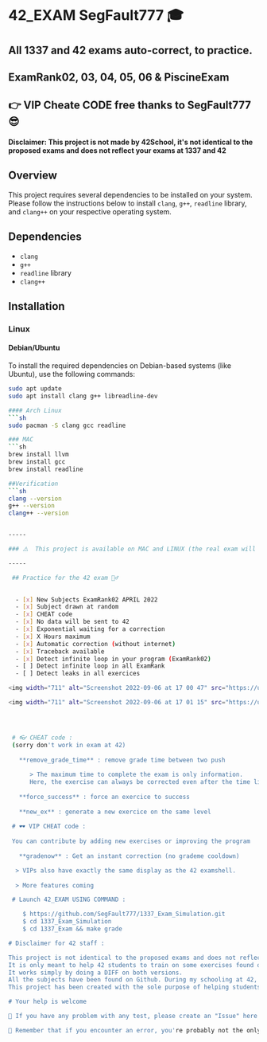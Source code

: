 # 42_EXAM SegFault777 🎓
 ## All 1337 and 42 exams auto-correct, to practice.
 ## ExamRank02, 03, 04, 05, 06 & PiscineExam
  ##   👉 VIP Cheate CODE free thanks to SegFault777 😎
 #### Disclaimer: This project is not made by 42School, it's not identical to the proposed exams and does not reflect your exams at 1337 and 42
## Overview
This project requires several dependencies to be installed on your system. Please follow the instructions below to install `clang`, `g++`, `readline` library, and `clang++` on your respective operating system.

## Dependencies
- `clang`
- `g++`
- `readline` library
- `clang++`

## Installation

### Linux

#### Debian/Ubuntu
To install the required dependencies on Debian-based systems (like Ubuntu), use the following commands:
```sh
sudo apt update
sudo apt install clang g++ libreadline-dev

#### Arch Linux
```sh
sudo pacman -S clang gcc readline

### MAC
```sh
brew install llvm
brew install gcc
brew install readline

##Verification
```sh
clang --version
g++ --version
clang++ --version


-----

### ⚠️  This project is available on MAC and LINUX (the real exam will be on Linux) 

-----

 ## Practice for the 42 exam 🏊‍♂️

 
  - [x] New Subjects ExamRank02 APRIL 2022 
  - [x] Subject drawn at random
  - [x] CHEAT code
  - [x] No data will be sent to 42 
  - [x] Exponential waiting for a correction
  - [x] X Hours maximum 
  - [x] Automatic correction (without internet) 
  - [x] Traceback available 
  - [x] Detect infinite loop in your program (ExamRank02)
  - [ ] Detect infinite loop in all ExamRank
  - [ ] Detect leaks in all exercices

<img width="711" alt="Screenshot 2022-09-06 at 17 00 47" src="https://user-images.githubusercontent.com/55356071/188669367-504411a5-5c62-4848-932e-405c9ee05a45.png">

<img width="711" alt="Screenshot 2022-09-06 at 17 01 15" src="https://user-images.githubusercontent.com/55356071/188669418-04f8bb1b-9cc2-4c07-9d07-5e9c570283b4.png">




 # 👓 CHEAT code :
 (sorry don't work in exam at 42)
   
   **remove_grade_time** : remove grade time between two push
   
      > The maximum time to complete the exam is only information. 
      Here, the exercise can always be corrected even after the time limit.
      
   **force_success** : force an exercice to success
   
   **new_ex** : generate a new exercice on the same level
   
 # 🕶 VIP CHEAT code :
 
 You can contribute by adding new exercises or improving the program 
 
   **gradenow** : Get an instant correction (no grademe cooldown)

  > VIPs also have exactly the same display as the 42 examshell.
  
  > More features coming

 # Launch 42_EXAM USING COMMAND : 

 	$ https://github.com/SegFault777/1337_Exam_Simulation.git
	$ cd 1337_Exam_Simulation
	$ cd 1337_Exam && make grade

# Disclaimer for 42 staff :

This project is not identical to the proposed exams and does not reflect 42 official exam. 
It is only meant to help 42 students to train on some exercises found on Github. 
It works simply by doing a DIFF on both versions. 
All the subjects have been found on Github. During my schooling at 42, this project helped me to understand a lot of notions like how to host a website, working with javascript, php and others.
This project has been created with the sole purpose of helping students to understand their mistakes and improve themselves. 

# Your help is welcome

👋 If you have any problem with any test, please create an "Issue" here on Github, it will only take 3 minutes of your time and it will help me to make the test more accurate.

📌 Remember that if you encounter an error, you're probably not the only one and your "Issue" will surely help other people.

